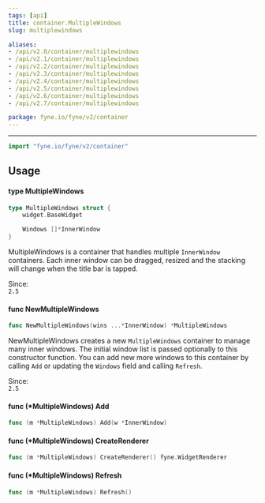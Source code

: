 ```yaml
---
tags: [api]
title: container.MultipleWindows
slug: multiplewindows

aliases:
- /api/v2.0/container/multiplewindows
- /api/v2.1/container/multiplewindows
- /api/v2.2/container/multiplewindows
- /api/v2.3/container/multiplewindows
- /api/v2.4/container/multiplewindows
- /api/v2.5/container/multiplewindows
- /api/v2.6/container/multiplewindows
- /api/v2.7/container/multiplewindows

package: fyne.io/fyne/v2/container
---
```



---
```go
import "fyne.io/fyne/v2/container"
```

## Usage

#### type MultipleWindows

```go
type MultipleWindows struct {
	widget.BaseWidget

	Windows []*InnerWindow
}
```

MultipleWindows is a container that handles multiple `InnerWindow` containers. Each inner window can be dragged, resized and the stacking will change when the title bar is tapped.


<div class="since">Since: <code>
2.5</code></div>

#### func  NewMultipleWindows

```go
func NewMultipleWindows(wins ...*InnerWindow) *MultipleWindows
```
NewMultipleWindows creates a new `MultipleWindows` container to manage many inner windows. The initial window list is passed optionally to this constructor function. You can add new more windows to this container by calling `Add` or updating the `Windows` field and calling `Refresh`.


<div class="since">Since: <code>
2.5</code></div>

#### func (*MultipleWindows) Add

```go
func (m *MultipleWindows) Add(w *InnerWindow)
```

#### func (*MultipleWindows) CreateRenderer

```go
func (m *MultipleWindows) CreateRenderer() fyne.WidgetRenderer
```

#### func (*MultipleWindows) Refresh

```go
func (m *MultipleWindows) Refresh()
```
